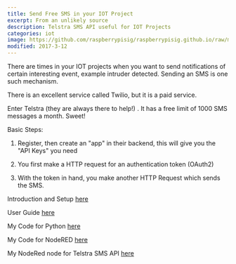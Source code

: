 ```yaml
---
title: Send Free SMS in your IOT Project
excerpt: From an unlikely source
description: Telstra SMS API useful for IOT Projects
categories: iot
image: https://github.com/raspberrypisig/raspberrypisig.github.io/raw/master/assets/images/telstrasmsapi.jpg
modified: 2017-3-12
---
```

There are times in your IOT projects when you want to send notifications of certain interesting event, example intruder detected. Sending an SMS is one such mechanism.

There is an excellent service called Twilio, but it is a paid service.

Enter Telstra (they are always there to help!) . It has a free limit of 1000 SMS messages a month. Sweet!


Basic Steps:

1. Register, then create an "app" in their backend, this will give you the "API Keys" you need

2. You first make a HTTP request for an authentication token (OAuth2)

3. With the token in hand, you make another HTTP Request which sends the SMS.



Introduction and Setup [here](https://dev.telstra.com/content/sms-api-0)

User Guide [here](https://dev.telstra.com/content/sms-getting-started)

My Code for Python [here](https://gist.githubusercontent.com/raspberrypisig/8b9ecbc578bbf01e38b3d43fd961e0cd/raw/d15d0651561f1c5a302413fff4a4ed20bf8d8e41/sms-telstra-api.py)

My Code for NodeRED [here](https://gist.githubusercontent.com/raspberrypisig/31753bf1f4d97a1f71f9184ca72fe9ba/raw/58696ff0fc58d4720865192254622c2102ba1cbb/sms-telstra-api.flow)

My NodeRed node for Telstra SMS API [here](https://www.npmjs.com/package/node-red-contrib-sms-telstra)
